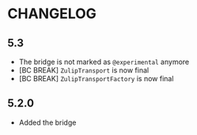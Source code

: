 CHANGELOG
=========

5.3
---

 * The bridge is not marked as `@experimental` anymore
 * [BC BREAK] `ZulipTransport` is now final
 * [BC BREAK] `ZulipTransportFactory` is now final

5.2.0
-----

 * Added the bridge
